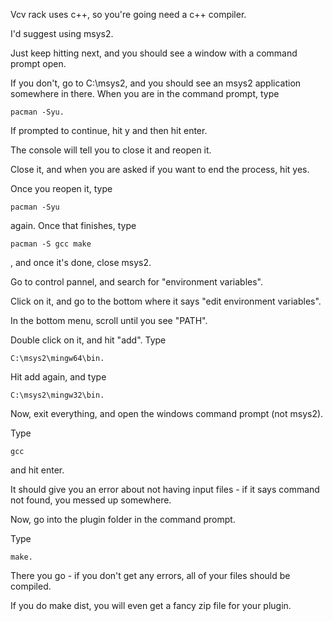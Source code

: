 Vcv rack uses c++, so you're going need a c++ compiler. 

I'd suggest using msys2.

Just keep hitting next, and you should see a window with a command prompt open. 

If you don't, go to C:\msys2, and you should see an msys2 application somewhere in there. When you are in the command prompt, type 
```
pacman -Syu. 
```

If prompted to continue, hit y and then hit enter. 

The console will tell you to close it and reopen it. 

Close it, and when you are asked if you want to end the process, hit yes. 

Once you reopen it, type  
```
pacman -Syu  
```

again. Once that finishes, type
```
pacman -S gcc make
```
, and once it's done, close msys2. 

Go to control pannel, and search for "environment variables". 

Click on it, and go to the bottom where it says "edit environment variables". 

In the bottom menu, scroll until you see "PATH". 

Double click on it, and hit "add". Type 
```
C:\msys2\mingw64\bin. 
```
Hit add again, and type 
```
C:\msys2\mingw32\bin. 
```
Now, exit everything, and open the windows command prompt (not msys2). 

Type 
```
gcc
```
and hit enter. 

It should give you an error about not having input files - if it says command not found, you messed up somewhere. 

Now, go into the plugin folder in the command prompt. 

Type 
```
make. 
```
There you go - if you don't get any errors, all of your files should be compiled. 

If you do make dist, you will even get a fancy zip file for your plugin.
